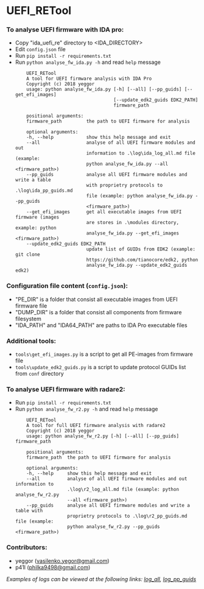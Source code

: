 # UEFI_RETool
### To analyse UEFI firmware with IDA pro:
 * Copy "ida_uefi_re" directory to <IDA_DIRECTORY>
 * Edit `config.json` file
 * Run `pip install -r requirements.txt`
 * Run `python analyse_fw_ida.py -h` and read `help` message
    ```
        UEFI_RETool
        A tool for UEFI firmware analysis with IDA Pro
        Copyright (c) 2018 yeggor
        usage: python analyse_fw_ida.py [-h] [--all] [--pp_guids] [--get_efi_images]
                                        [--update_edk2_guids EDK2_PATH]
                                        firmware_path

        positional arguments:
        firmware_path         the path to UEFI firmware for analysis

        optional arguments:
        -h, --help            show this help message and exit
        --all                 analyse of all UEFI firmware modules and out
                              information to .\log\ida_log_all.md file (example:
                              python analyse_fw_ida.py --all <firmware_path>)
        --pp_guids            analyse all UEFI firmware modules and write a table
                              with proprietry protocols to .\log\ida_pp_guids.md
                              file (example: python analyse_fw_ida.py --pp_guids
                              <firmware_path>)
        --get_efi_images      get all executable images from UEFI firmware (images
                              are stores in .\modules directory, example: python
                              analyse_fw_ida.py --get_efi_images <firmware_path>)
        --update_edk2_guids EDK2_PATH
                              update list of GUIDs from EDK2 (example: git clone
                              https://github.com/tianocore/edk2, python
                              analyse_fw_ida.py --update_edk2_guids edk2)
    ```
### Configuration file content (`config.json`):
 * "PE_DIR" is a folder that consist all executable images from UEFI firmware file
 * "DUMP_DIR" is a folder that consist all components from firmware filesystem
 * "IDA_PATH" and "IDA64_PATH" are paths to IDA Pro executable files
### Additional tools:
 * `tools\get_efi_images.py` is a script to get all PE-images from firmware file
 * `tools\update_edk2_guids.py` is a script to update protocol GUIDs list from `conf` directory
### To analyse UEFI firmware with radare2:
 * Run `pip install -r requirements.txt`
 * Run `python analyse_fw_r2.py -h` and read `help` message
    ```
        UEFI_RETool
        A tool for full UEFI firmware analysis with radare2
        Copyright (c) 2018 yeggor
        usage: python analyse_fw_r2.py [-h] [--all] [--pp_guids] firmware_path

        positional arguments:
        firmware_path  the path to UEFI firmware for analysis

        optional arguments:
        -h, --help     show this help message and exit
        --all          analyse of all UEFI firmware modules and out information to
                       .\log\r2_log_all.md file (example: python analyse_fw_r2.py
                       --all <firmware_path>)
        --pp_guids     analyse all UEFI firmware modules and write a table with
                       proprietry protocols to .\log\r2_pp_guids.md file (example:
                       python analyse_fw_r2.py --pp_guids <firmware_path>)
    ```
### Contributors:
 * yeggor (vasilenko.yegor@gmail.com) 
 * p41l (philka9498@gmail.com)

*Examples of logs can be viewed at the following links: [log_all](https://github.com/yeggor/UEFI_RETool/blob/master/log/examples/ida_log_all_tpx1c.md), [log_pp_guids](https://github.com/yeggor/UEFI_RETool/blob/master/log/examples/ida_log_pp_guids_tpx1c.md)*